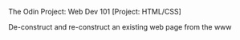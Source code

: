 The Odin Project: Web Dev 101 [Project: HTML/CSS]

De-construct and re-construct an existing web page from the www
